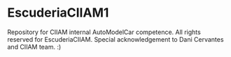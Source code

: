 # EscuderiaCIIAM1
Repository for CIIAM internal AutoModelCar competence. All rights reserved for EscuderiaCIIAM. Special acknowledgement to Dani Cervantes and CIIAM team. :) 
